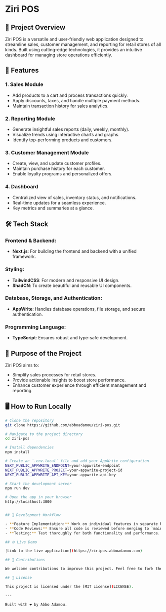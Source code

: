 # Ziri POS

## 🚀 Project Overview

Ziri POS is a versatile and user-friendly web application designed to streamline sales, customer management, and reporting for retail stores of all kinds. Built using cutting-edge technologies, it provides an intuitive dashboard for managing store operations efficiently.

## 🌟 Features

### 1. Sales Module

- Add products to a cart and process transactions quickly.
- Apply discounts, taxes, and handle multiple payment methods.
- Maintain transaction history for sales analytics.

### 2. Reporting Module

- Generate insightful sales reports (daily, weekly, monthly).
- Visualize trends using interactive charts and graphs.
- Identify top-performing products and customers.

### 3. Customer Management Module

- Create, view, and update customer profiles.
- Maintain purchase history for each customer.
- Enable loyalty programs and personalized offers.

### 4. Dashboard

- Centralized view of sales, inventory status, and notifications.
- Real-time updates for a seamless experience.
- Key metrics and summaries at a glance.

## 🛠️ Tech Stack

### **Frontend & Backend:**

- **Next.js**: For building the frontend and backend with a unified framework.

### **Styling:**

- **TailwindCSS**: For modern and responsive UI design.
- **ShadCN**: To create beautiful and reusable UI components.

### **Database, Storage, and Authentication:**

- **AppWrite**: Handles database operations, file storage, and secure authentication.

### **Programming Language:**

- **TypeScript**: Ensures robust and type-safe development.

## 🎯 Purpose of the Project

Ziri POS aims to:

- Simplify sales processes for retail stores.
- Provide actionable insights to boost store performance.
- Enhance customer experience through efficient management and reporting.

## 🖥️ How to Run Locally

```bash
# Clone the repository
git clone https://github.com/abboadamou/ziri-pos.git

# Navigate to the project directory
cd ziri-pos

# Install dependencies
npm install

# Create an `.env.local` file and add your AppWrite configuration
NEXT_PUBLIC_APPWRITE_ENDPOINT=your-appwrite-endpoint
NEXT_PUBLIC_APPWRITE_PROJECT=your-appwrite-project-id
NEXT_PUBLIC_APPWRITE_API_KEY=your-appwrite-api-key

# Start the development server
npm run dev

# Open the app in your browser
http://localhost:3000


## 🔧 Development Workflow

- **Feature Implementation:** Work on individual features in separate branches.
- **Code Reviews:** Ensure all code is reviewed before merging to `main`.
- **Testing:** Test thoroughly for both functionality and performance.

## 🌐 Live Demo

[Link to the live application](https://ziripos.abboadamou.com)

## 🤝 Contributions

We welcome contributions to improve this project. Feel free to fork the repository and submit pull requests. Please ensure you adhere to our [contribution guidelines](CONTRIBUTING.md).

## 📜 License

This project is licensed under the [MIT License](LICENSE).

---

Built with ❤️ by Abbo Adamou.
```
